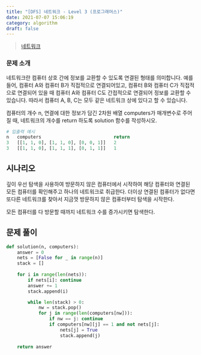 ```yaml
---
title: "[DFS] 네트워크 - Level 3 (프로그래머스)"
date: 2021-07-07 15:06:19
category: algorithm
draft: false
---
```

>[네트워크](https://programmers.co.kr/learn/courses/30/lessons/43162)

### 문제 소개
네트워크란 컴퓨터 상호 간에 정보를 교환할 수 있도록 연결된 형태를 의미합니다. 예를 들어, 컴퓨터 A와 컴퓨터 B가 직접적으로 연결되어있고, 컴퓨터 B와 컴퓨터 C가 직접적으로 연결되어 있을 때 컴퓨터 A와 컴퓨터 C도 간접적으로 연결되어 정보를 교환할 수 있습니다. 따라서 컴퓨터 A, B, C는 모두 같은 네트워크 상에 있다고 할 수 있습니다.

컴퓨터의 개수 n, 연결에 대한 정보가 담긴 2차원 배열 computers가 매개변수로 주어질 때, 네트워크의 개수를 return 하도록 solution 함수를 작성하시오.

```python
# 입출력 예시
n   computers	                        return
3   [[1, 1, 0], [1, 1, 0], [0, 0, 1]]   2
3   [[1, 1, 0], [1, 1, 1], [0, 1, 1]]   1
```

## 시나리오
깊이 우선 탐색을 사용하여 방문하지 않은 컴퓨터에서 시작하여 해당 컴퓨터와 연결된 모든 컴퓨터를 확인해주고 하나의 네트워크로 취급한다. 더이상 연결된 컴퓨터가 없다면 또다른 네트워크를 찾아서 지금껏 방문하지 않은 컴퓨터부터 탐색을 시작한다.

모든 컴퓨터를 다 방문할 때까지 네트워크 수를 증가시키면 탐색한다.

## 문제 풀이

```python
def solution(n, computers):
    answer = 0
    nets = [False for _ in range(n)]
    stack = []
    
    for i in range(len(nets)):
        if nets[i]: continue
        answer += 1
        stack.append(i)

        while len(stack) > 0:
            nw = stack.pop()
            for j in range(len(computers[nw])):
                if nw == j: continue
                if computers[nw][j] == 1 and not nets[j]:
                    nets[j] = True
                    stack.append(j)
    
    return answer
```